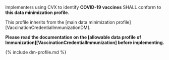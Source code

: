 Implementers using CVX to identify **COVID-19 vaccines** SHALL conform to **this data minimization profile**.

This profile inherits from the [main data minimization profile][VaccinationCredentialImmunizationDM].

**Please read the documentation on the [allowable data profile of Immunization][VaccinationCredentialImmunization] before implementing.**

{% include dm-profile.md %}
